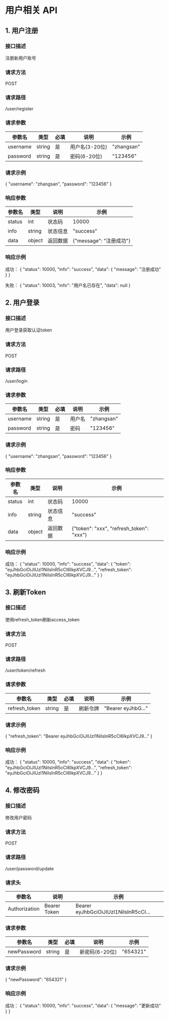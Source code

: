 # 用户相关 API

## 1. 用户注册
### 接口描述
注册新用户账号

### 请求方法
POST

### 请求路径
/user/register

### 请求参数
| 参数名   | 类型   | 必填 | 说明         | 示例     |
|----------|--------|------|--------------|----------|
| username | string | 是   | 用户名(3-20位) | "zhangsan"|
| password | string | 是   | 密码(6-20位)  | "123456" |

### 请求示例
{
    "username": "zhangsan",
    "password": "123456"
}

### 响应参数
| 参数名 | 类型   | 说明     | 示例     |
|--------|--------|----------|----------|
| status | int    | 状态码   | 10000    |
| info   | string | 状态信息 | "success"|
| data   | object | 返回数据 | {"message": "注册成功"} |

### 响应示例
成功：
{
    "status": 10000,
    "info": "success",
    "data": {
        "message": "注册成功"
    }
}

失败：
{
    "status": 10003,
    "info": "用户名已存在",
    "data": null
}

## 2. 用户登录
### 接口描述
用户登录获取认证token

### 请求方法
POST

### 请求路径
/user/login

### 请求参数
| 参数名   | 类型   | 必填 | 说明     | 示例     |
|----------|--------|------|----------|----------|
| username | string | 是   | 用户名    | "zhangsan"|
| password | string | 是   | 密码      | "123456" |

### 请求示例
{
    "username": "zhangsan",
    "password": "123456"
}

### 响应参数
| 参数名 | 类型   | 说明     | 示例     |
|--------|--------|----------|----------|
| status | int    | 状态码   | 10000    |
| info   | string | 状态信息 | "success"|
| data   | object | 返回数据 | {"token": "xxx", "refresh_token": "xxx"} |

### 响应示例
成功：
{
    "status": 10000,
    "info": "success",
    "data": {
        "token": "eyJhbGciOiJIUzI1NiIsInR5cCI6IkpXVCJ9...",
        "refresh_token": "eyJhbGciOiJIUzI1NiIsInR5cCI6IkpXVCJ9..."
    }
}

## 3. 刷新Token
### 接口描述
使用refresh_token刷新access_token

### 请求方法
POST

### 请求路径
/user/token/refresh

### 请求参数
| 参数名        | 类型   | 必填 | 说明          | 示例     |
|--------------|--------|------|---------------|----------|
| refresh_token| string | 是   | 刷新令牌      | "Bearer eyJhbG..." |

### 请求示例
{
    "refresh_token": "Bearer eyJhbGciOiJIUzI1NiIsInR5cCI6IkpXVCJ9..."
}

### 响应示例
成功：
{
    "status": 10000,
    "info": "success",
    "data": {
        "token": "eyJhbGciOiJIUzI1NiIsInR5cCI6IkpXVCJ9...",
        "refresh_token": "eyJhbGciOiJIUzI1NiIsInR5cCI6IkpXVCJ9..."
    }
}

## 4. 修改密码
### 接口描述
修改用户密码

### 请求方法
POST

### 请求路径
/user/password/update

### 请求头
| 参数名        | 说明         | 示例                                    |
|--------------|--------------|----------------------------------------|
| Authorization| Bearer Token | Bearer eyJhbGciOiJIUzI1NiIsInR5cCI... |

### 请求参数
| 参数名      | 类型   | 必填 | 说明          | 示例      |
|------------|--------|------|---------------|-----------|
| newPassword| string | 是   | 新密码(6-20位) | "654321"  |

### 请求示例
{
    "newPassword": "654321"
}

### 响应示例
成功：
{
    "status": 10000,
    "info": "success",
    "data": {
        "message": "更新成功"
    }
}